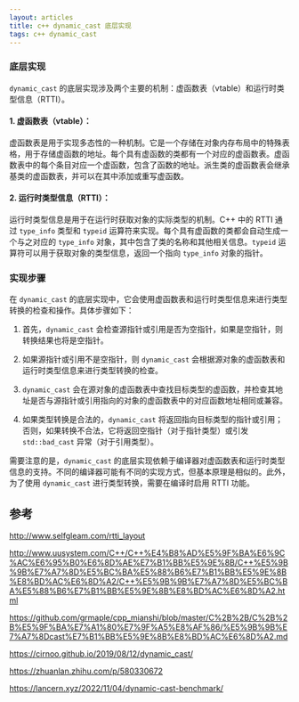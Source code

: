 ```yaml
---
layout: articles
title: c++ dynamic_cast 底层实现
tags: c++ dynamic_cast
---
```


### 底层实现

`dynamic_cast` 的底层实现涉及两个主要的机制：虚函数表（vtable）和运行时类型信息（RTTI）。

#### 1. 虚函数表（vtable）：
   虚函数表是用于实现多态性的一种机制。它是一个存储在对象内存布局中的特殊表格，用于存储虚函数的地址。每个具有虚函数的类都有一个对应的虚函数表。虚函数表中的每个条目对应一个虚函数，包含了函数的地址。派生类的虚函数表会继承基类的虚函数表，并可以在其中添加或重写虚函数。

#### 2. 运行时类型信息（RTTI）：
   运行时类型信息是用于在运行时获取对象的实际类型的机制。C++ 中的 RTTI 通过 `type_info` 类型和 `typeid` 运算符来实现。每个具有虚函数的类都会自动生成一个与之对应的 `type_info` 对象，其中包含了类的名称和其他相关信息。`typeid` 运算符可以用于获取对象的类型信息，返回一个指向 `type_info` 对象的指针。


### 实现步骤
在 `dynamic_cast` 的底层实现中，它会使用虚函数表和运行时类型信息来进行类型转换的检查和操作。具体步骤如下：

1. 首先，`dynamic_cast` 会检查源指针或引用是否为空指针，如果是空指针，则转换结果也将是空指针。

2. 如果源指针或引用不是空指针，则 `dynamic_cast` 会根据源对象的虚函数表和运行时类型信息来进行类型转换的检查。

3. `dynamic_cast` 会在源对象的虚函数表中查找目标类型的虚函数，并检查其地址是否与源指针或引用指向的对象的虚函数表中的对应函数地址相同或兼容。

4. 如果类型转换是合法的，`dynamic_cast` 将返回指向目标类型的指针或引用；否则，如果转换不合法，它将返回空指针（对于指针类型）或引发 `std::bad_cast` 异常（对于引用类型）。

需要注意的是，`dynamic_cast` 的底层实现依赖于编译器对虚函数表和运行时类型信息的支持。不同的编译器可能有不同的实现方式，但基本原理是相似的。此外，为了使用 `dynamic_cast` 进行类型转换，需要在编译时启用 RTTI 功能。


## 参考 

http://www.selfgleam.com/rtti_layout

http://www.uusystem.com/C++/C++%E4%B8%AD%E5%9F%BA%E6%9C%AC%E6%95%B0%E6%8D%AE%E7%B1%BB%E5%9E%8B/C++%E5%9B%9B%E7%A7%8D%E5%BC%BA%E5%88%B6%E7%B1%BB%E5%9E%8B%E8%BD%AC%E6%8D%A2/C++%E5%9B%9B%E7%A7%8D%E5%BC%BA%E5%88%B6%E7%B1%BB%E5%9E%8B%E8%BD%AC%E6%8D%A2.html

https://github.com/grmaple/cpp_mianshi/blob/master/C%2B%2B/C%2B%2B%E5%9F%BA%E7%A1%80%E7%9F%A5%E8%AF%86/%E5%9B%9B%E7%A7%8Dcast%E7%B1%BB%E5%9E%8B%E8%BD%AC%E6%8D%A2.md

https://cirnoo.github.io/2019/08/12/dynamic_cast/

https://zhuanlan.zhihu.com/p/580330672

https://lancern.xyz/2022/11/04/dynamic-cast-benchmark/